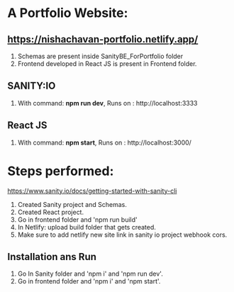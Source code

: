 # A Portfolio Website: 
## https://nishachavan-portfolio.netlify.app/

1. Schemas are present inside SanityBE_ForPortfolio folder
2. Frontend developed in React JS is present in Frontend folder.

## SANITY:IO
1. With command: **npm run dev**, Runs on : http://localhost:3333

## React JS
1. With command: **npm start**, Runs on : http://localhost:3000/

# Steps performed: 
https://www.sanity.io/docs/getting-started-with-sanity-cli

1. Created Sanity project and Schemas.
2. Created React project.
3. Go in frontend folder and 'npm run build'
4. In Netlify: upload build folder that gets created.
5. Make sure to add netlify new site link in sanity io project webhook cors.

## Installation ans Run
1. Go In Sanity folder and 'npm i' and 'npm run dev'.
2. Go in frontend folder and 'npm i' and 'npm start'.
